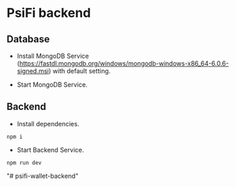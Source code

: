 # PsiFi backend

## Database

- Install MongoDB Service (https://fastdl.mongodb.org/windows/mongodb-windows-x86_64-6.0.6-signed.msi) with default setting.

- Start MongoDB Service.

## Backend

- Install dependencies.

```
npm i
```

- Start Backend Service.

```
npm run dev
```
"# psifi-wallet-backend" 
